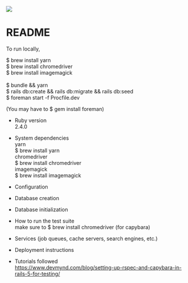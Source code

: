 

<img src='https://app.codeship.com/projects/3fc7f200-09b8-0135-65c0-72e222cc42c8/status?branch=master' />

# README

To run locally, 

$ brew install yarn <br/>
$ brew install chromedriver <br/>
$ brew install imagemagick <br/> <br/>
$ bundle && yarn <br/>
$ rails db:create && rails db:migrate && rails db:seed <br/>
$ foreman start -f Procfile.dev

(You may have to $ gem install foreman) <br/>


* Ruby version <br/>
2.4.0
* System dependencies <br/>
yarn <br/> $ brew install yarn <br/>
chromedriver <br/> $ brew install chromedriver<br/>
imagemagick <br/> $ brew install imagemagick<br/>
* Configuration

* Database creation

* Database initialization

* How to run the test suite <br/>
make sure to $ brew install chromedriver  (for capybara)
* Services (job queues, cache servers, search engines, etc.)

* Deployment instructions

* Tutorials followed <br/>
https://www.devmynd.com/blog/setting-up-rspec-and-capybara-in-rails-5-for-testing/
